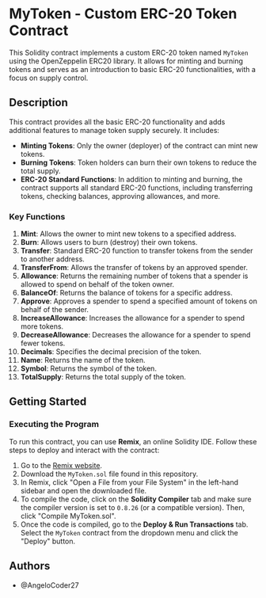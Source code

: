 # MyToken - Custom ERC-20 Token Contract

This Solidity contract implements a custom ERC-20 token named `MyToken` using the OpenZeppelin ERC20 library. It allows for minting and burning tokens and serves as an introduction to basic ERC-20 functionalities, with a focus on supply control.

## Description

This contract provides all the basic ERC-20 functionality and adds additional features to manage token supply securely. It includes:

- **Minting Tokens**: Only the owner (deployer) of the contract can mint new tokens.
- **Burning Tokens**: Token holders can burn their own tokens to reduce the total supply.
- **ERC-20 Standard Functions**: In addition to minting and burning, the contract supports all standard ERC-20 functions, including transferring tokens, checking balances, approving allowances, and more.

### Key Functions
1. **Mint**: Allows the owner to mint new tokens to a specified address.
2. **Burn**: Allows users to burn (destroy) their own tokens.
3. **Transfer**: Standard ERC-20 function to transfer tokens from the sender to another address.
4. **TransferFrom**: Allows the transfer of tokens by an approved spender.
5. **Allowance**: Returns the remaining number of tokens that a spender is allowed to spend on behalf of the token owner.
6. **BalanceOf**: Returns the balance of tokens for a specific address.
7. **Approve**: Approves a spender to spend a specified amount of tokens on behalf of the sender.
8. **IncreaseAllowance**: Increases the allowance for a spender to spend more tokens.
9. **DecreaseAllowance**: Decreases the allowance for a spender to spend fewer tokens.
10. **Decimals**: Specifies the decimal precision of the token.
11. **Name**: Returns the name of the token.
12. **Symbol**: Returns the symbol of the token.
13. **TotalSupply**: Returns the total supply of the token.

## Getting Started

### Executing the Program

To run this contract, you can use **Remix**, an online Solidity IDE. Follow these steps to deploy and interact with the contract:

1. Go to the [Remix website](https://remix.ethereum.org/).
2. Download the `MyToken.sol` file found in this repository.
3. In Remix, click "Open a File from your File System" in the left-hand sidebar and open the downloaded file.
4. To compile the code, click on the **Solidity Compiler** tab and make sure the compiler version is set to `0.8.26` (or a compatible version). Then, click "Compile MyToken.sol".
5. Once the code is compiled, go to the **Deploy & Run Transactions** tab. Select the `MyToken` contract from the dropdown menu and click the "Deploy" button.

## Authors
- @AngeloCoder27
